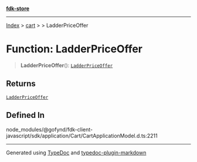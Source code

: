 [**fdk-store**](../../../README.md)
***

[Index](../../../API.md) > [cart](../../README.md) > [<internal>](../README.md) > LadderPriceOffer

# Function: LadderPriceOffer

> **LadderPriceOffer**(): [`LadderPriceOffer`](../type-aliases/type-alias.LadderPriceOffer.md)

## Returns

[`LadderPriceOffer`](../type-aliases/type-alias.LadderPriceOffer.md)

## Defined In

node\_modules/@gofynd/fdk-client-javascript/sdk/application/Cart/CartApplicationModel.d.ts:2211

***
Generated using [TypeDoc](https://typedoc.org/) and [typedoc-plugin-markdown](https://www.npmjs.com/package/typedoc-plugin-markdown)
